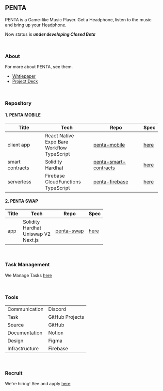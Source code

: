 ## PENTA

PENTA is a Game-like Music Player. Get a Headphone, listen to the music and bring up your Headphone.

Now status is ***under developing Closed Beta***

<br>

### About

For more about PENTA, see them.

- [Whtiepaper](https://whitepaper.penta.fan)
- [Project Deck](https://docsend.com/view/qgwejyudffurcecd)

<br>

### Repository

#### 1. PENTA MOBILE

|Title|Tech|Repo|Spec|
|-|-|-|-|
|client app|React Native<br>Expo Bare Workflow<br>TypeScript|[penta-mobile](https://github.com/wall-of-death/penta-mobile)|[here]()|
|smart contracts|Solidity<br>Hardhat|[penta-smart-contracts](https://github.com/wall-of-death/penta-smart-contracts)|[here](https://www.notion.so/masatojames/Smart-Contract-Requirement-Definition-68e351c865534393ac8fb142c4345c67)|
|serverless|Firebase<br>CloudFunctions<br>TypeScript|[penta-firebase](https://github.com/wall-of-death/penta-firebase)|[here]()|

#### 2. PENTA SWAP


|Title|Tech|Repo|Spec|
|-|-|-|-|
|app|Solidity<br>Hardhat<br>Uniswap V2<br>Next.js|[penta-swap](https://github.com/wall-of-death/penta-swap)|[here](https://github.com/wall-of-death/penta-swap/README.md)|

<br>

### Task Management

We Manage Tasks [here](https://github.com/orgs/wall-of-death/projects/2)

<br>

### Tools

|||
|-|-|
|Communication|Discord|
|Task|GitHub Projects|
|Source|GitHub|
|Documentation|Notion|
|Design|Figma|
|Infrastructure|Firebase|

<br>

### Recruit

We're hiring! See and apply [here](https://www.notion.so/masatojames/PENTA-Recruit-Page-a89683b7caa640ab924febcb4a52bfeb)
